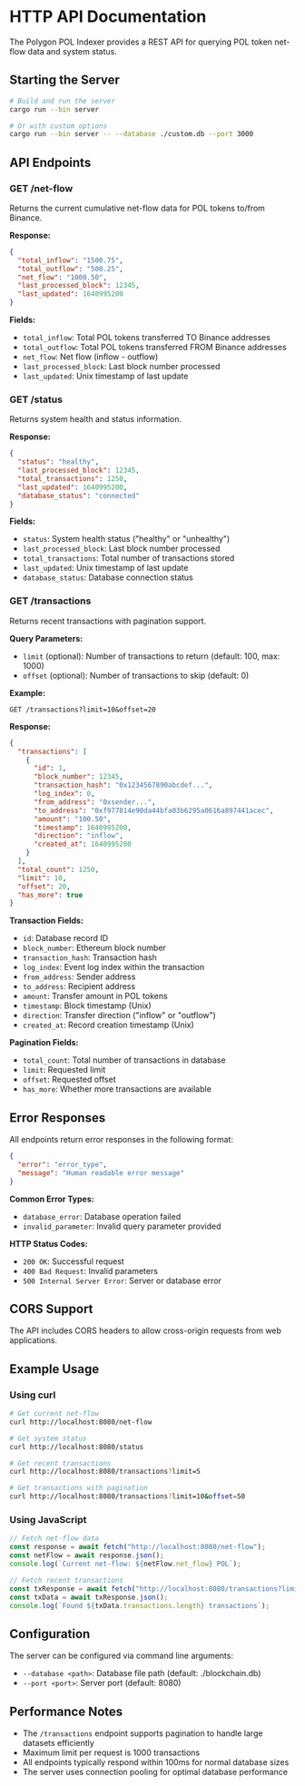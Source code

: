 # HTTP API Documentation

The Polygon POL Indexer provides a REST API for querying POL token net-flow data and system status.

## Starting the Server

```bash
# Build and run the server
cargo run --bin server

# Or with custom options
cargo run --bin server -- --database ./custom.db --port 3000
```

## API Endpoints

### GET /net-flow

Returns the current cumulative net-flow data for POL tokens to/from Binance.

**Response:**

```json
{
  "total_inflow": "1500.75",
  "total_outflow": "500.25",
  "net_flow": "1000.50",
  "last_processed_block": 12345,
  "last_updated": 1640995200
}
```

**Fields:**

- `total_inflow`: Total POL tokens transferred TO Binance addresses
- `total_outflow`: Total POL tokens transferred FROM Binance addresses
- `net_flow`: Net flow (inflow - outflow)
- `last_processed_block`: Last block number processed
- `last_updated`: Unix timestamp of last update

### GET /status

Returns system health and status information.

**Response:**

```json
{
  "status": "healthy",
  "last_processed_block": 12345,
  "total_transactions": 1250,
  "last_updated": 1640995200,
  "database_status": "connected"
}
```

**Fields:**

- `status`: System health status ("healthy" or "unhealthy")
- `last_processed_block`: Last block number processed
- `total_transactions`: Total number of transactions stored
- `last_updated`: Unix timestamp of last update
- `database_status`: Database connection status

### GET /transactions

Returns recent transactions with pagination support.

**Query Parameters:**

- `limit` (optional): Number of transactions to return (default: 100, max: 1000)
- `offset` (optional): Number of transactions to skip (default: 0)

**Example:**

```
GET /transactions?limit=10&offset=20
```

**Response:**

```json
{
  "transactions": [
    {
      "id": 1,
      "block_number": 12345,
      "transaction_hash": "0x1234567890abcdef...",
      "log_index": 0,
      "from_address": "0xsender...",
      "to_address": "0xf977814e90da44bfa03b6295a0616a897441acec",
      "amount": "100.50",
      "timestamp": 1640995200,
      "direction": "inflow",
      "created_at": 1640995200
    }
  ],
  "total_count": 1250,
  "limit": 10,
  "offset": 20,
  "has_more": true
}
```

**Transaction Fields:**

- `id`: Database record ID
- `block_number`: Ethereum block number
- `transaction_hash`: Transaction hash
- `log_index`: Event log index within the transaction
- `from_address`: Sender address
- `to_address`: Recipient address
- `amount`: Transfer amount in POL tokens
- `timestamp`: Block timestamp (Unix)
- `direction`: Transfer direction ("inflow" or "outflow")
- `created_at`: Record creation timestamp (Unix)

**Pagination Fields:**

- `total_count`: Total number of transactions in database
- `limit`: Requested limit
- `offset`: Requested offset
- `has_more`: Whether more transactions are available

## Error Responses

All endpoints return error responses in the following format:

```json
{
  "error": "error_type",
  "message": "Human readable error message"
}
```

**Common Error Types:**

- `database_error`: Database operation failed
- `invalid_parameter`: Invalid query parameter provided

**HTTP Status Codes:**

- `200 OK`: Successful request
- `400 Bad Request`: Invalid parameters
- `500 Internal Server Error`: Server or database error

## CORS Support

The API includes CORS headers to allow cross-origin requests from web applications.

## Example Usage

### Using curl

```bash
# Get current net-flow
curl http://localhost:8080/net-flow

# Get system status
curl http://localhost:8080/status

# Get recent transactions
curl http://localhost:8080/transactions?limit=5

# Get transactions with pagination
curl http://localhost:8080/transactions?limit=10&offset=50
```

### Using JavaScript

```javascript
// Fetch net-flow data
const response = await fetch("http://localhost:8080/net-flow");
const netFlow = await response.json();
console.log(`Current net-flow: ${netFlow.net_flow} POL`);

// Fetch recent transactions
const txResponse = await fetch("http://localhost:8080/transactions?limit=10");
const txData = await txResponse.json();
console.log(`Found ${txData.transactions.length} transactions`);
```

## Configuration

The server can be configured via command line arguments:

- `--database <path>`: Database file path (default: ./blockchain.db)
- `--port <port>`: Server port (default: 8080)

## Performance Notes

- The `/transactions` endpoint supports pagination to handle large datasets efficiently
- Maximum limit per request is 1000 transactions
- All endpoints typically respond within 100ms for normal database sizes
- The server uses connection pooling for optimal database performance
